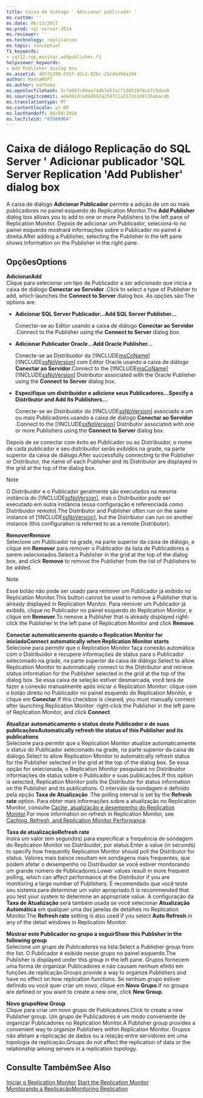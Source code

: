 ```yaml
---
title: Caixa de diálogo ' Adicionar publicador '
ms.custom: ''
ms.date: 06/13/2017
ms.prod: sql-server-2014
ms.reviewer: ''
ms.technology: replication
ms.topic: conceptual
f1_keywords:
- sql12.rep.monitor.addpublisher.f1
helpviewer_keywords:
- Add Publisher dialog box
ms.assetid: 4b57e298-655f-42c2-82bc-25cdad94a194
author: MashaMSFT
ms.author: mathoma
ms.openlocfilehash: 5c7e607c04aa74db7e5facf13051bf0c47c9dae0
ms.sourcegitcommit: ad4d92dce894592a259721a1571b1d8736abacdb
ms.translationtype: MT
ms.contentlocale: pt-BR
ms.lasthandoff: 08/04/2020
ms.locfileid: "87569964"
---
```

# <a name="sql-server-replication-add-publisher-dialog-box"></a><span data-ttu-id="70850-102">Caixa de diálogo Replicação do SQL Server ' Adicionar publicador '</span><span class="sxs-lookup"><span data-stu-id="70850-102">SQL Server Replication 'Add Publisher' dialog box</span></span> 
  <span data-ttu-id="70850-103">A caixa de diálogo **Adicionar Publicador** permite a adição de um ou mais publicadores no painel esquerdo do Replication Monitor.</span><span class="sxs-lookup"><span data-stu-id="70850-103">The **Add Publisher** dialog box allows you to add to one or more Publishers to the left pane of Replication Monitor.</span></span> <span data-ttu-id="70850-104">Depois de adicionar um Publicador, selecioná-lo no painel esquerdo mostrará informações sobre o Publicador no painel à direita.</span><span class="sxs-lookup"><span data-stu-id="70850-104">After adding a Publisher, selecting the Publisher in the left pane shows information on the Publisher in the right pane.</span></span>  
  
## <a name="options"></a><span data-ttu-id="70850-105">Opções</span><span class="sxs-lookup"><span data-stu-id="70850-105">Options</span></span>  
 <span data-ttu-id="70850-106">**Adicionar**</span><span class="sxs-lookup"><span data-stu-id="70850-106">**Add**</span></span>  
 <span data-ttu-id="70850-107">Clique para selecionar um tipo de Publicador a ser adicionado que inicia a caixa de diálogo **Conectar ao Servidor** .</span><span class="sxs-lookup"><span data-stu-id="70850-107">Click to select a type of Publisher to add, which launches the **Connect to Server** dialog box.</span></span> <span data-ttu-id="70850-108">As opções são:</span><span class="sxs-lookup"><span data-stu-id="70850-108">The options are:</span></span>  
  
-   <span data-ttu-id="70850-109">**Adicionar SQL Server Publicador...**</span><span class="sxs-lookup"><span data-stu-id="70850-109">**Add SQL Server Publisher...**</span></span>  
  
     <span data-ttu-id="70850-110">Conectar-se ao Editor usando a caixa de diálogo **Conectar ao Servidor** .</span><span class="sxs-lookup"><span data-stu-id="70850-110">Connect to the Publisher using the **Connect to Server** dialog box.</span></span>  
  
-   <span data-ttu-id="70850-111">**Adicionar Publicador Oracle...**</span><span class="sxs-lookup"><span data-stu-id="70850-111">**Add Oracle Publisher...**</span></span>  
  
     <span data-ttu-id="70850-112">Conecte-se ao Distribuidor da [!INCLUDE[msCoName](../../includes/msconame-md.md)] [!INCLUDE[ssNoVersion](../../includes/ssnoversion-md.md)] com Editor Oracle usando a caixa de diálogo **Conectar ao Servidor**.</span><span class="sxs-lookup"><span data-stu-id="70850-112">Connect to the [!INCLUDE[msCoName](../../includes/msconame-md.md)] [!INCLUDE[ssNoVersion](../../includes/ssnoversion-md.md)] Distributor associated with the Oracle Publisher using the **Connect to Server** dialog box.</span></span>  
  
-   <span data-ttu-id="70850-113">**Especifique um distribuidor e adicione seus Publicadores...**</span><span class="sxs-lookup"><span data-stu-id="70850-113">**Specify a Distributor and Add Its Publishers...**</span></span>  
  
     <span data-ttu-id="70850-114">Conecte-se ao Distribuidor do [!INCLUDE[ssNoVersion](../../includes/ssnoversion-md.md)] associado a um ou mais Publicadores usando a caixa de diálogo **Conectar ao Servidor** .</span><span class="sxs-lookup"><span data-stu-id="70850-114">Connect to the [!INCLUDE[ssNoVersion](../../includes/ssnoversion-md.md)] Distributor associated with one or more Publishers using the **Connect to Server** dialog box.</span></span>  
  
 <span data-ttu-id="70850-115">Depois de se conectar com êxito ao Publicador ou ao Distribuidor, o nome de cada publicador e seu distribuidor serão exibidos na grade, na parte superior da caixa de diálogo.</span><span class="sxs-lookup"><span data-stu-id="70850-115">After successfully connecting to the Publisher or Distributor, the name of each Publisher and its Distributor are displayed in the grid at the top of the dialog box.</span></span>  
  
> [!NOTE]  
>  <span data-ttu-id="70850-116">O Distribuidor e o Publicador geralmente são executados na mesma instância do [!INCLUDE[ssNoVersion](../../includes/ssnoversion-md.md)], mas o Distribuidor pode ser executado em outra instância (essa configuração é referenciada como Distribuidor remoto).</span><span class="sxs-lookup"><span data-stu-id="70850-116">The Distributor and Publisher often run on the same instance of [!INCLUDE[ssNoVersion](../../includes/ssnoversion-md.md)], but the Distributor can run on another instance (this configuration is referred to as a remote Distributor).</span></span>  
  
 <span data-ttu-id="70850-117">**Remover**</span><span class="sxs-lookup"><span data-stu-id="70850-117">**Remove**</span></span>  
 <span data-ttu-id="70850-118">Selecione um Publicador na grade, na parte superior da caixa de diálogo, e clique em **Remover** para remover o Publicador da lista de Publicadores a serem selecionados.</span><span class="sxs-lookup"><span data-stu-id="70850-118">Select a Publisher in the grid at the top of the dialog box, and click **Remove** to remove the Publisher from the list of Publishers to be added.</span></span>  
  
> [!NOTE]  
>  <span data-ttu-id="70850-119">Esse botão não pode ser usado para remover um Publicador já exibido no Replication Monitor.</span><span class="sxs-lookup"><span data-stu-id="70850-119">This button cannot be used to remove a Publisher that is already displayed in Replication Monitor.</span></span> <span data-ttu-id="70850-120">Para remover um Publicador já exibido, clique no Publicador no painel esquerdo do Replication Monitor, e clique em **Remover**.</span><span class="sxs-lookup"><span data-stu-id="70850-120">To remove a Publisher that is already displayed right-click the Publisher in the left pane of Replication Monitor and click **Remove**.</span></span>  
  
 <span data-ttu-id="70850-121">**Conectar automaticamente quando o Replication Monitor for iniciado**</span><span class="sxs-lookup"><span data-stu-id="70850-121">**Connect automatically when Replication Monitor starts**</span></span>  
 <span data-ttu-id="70850-122">Selecione para permitir que o Replication Monitor faça conexão automática com o Distribuidor e recupere informações de status para o Publicador selecionado na grade, na parte superior da caixa de diálogo.</span><span class="sxs-lookup"><span data-stu-id="70850-122">Select to allow Replication Monitor to automatically connect to the Distributor and retrieve status information for the Publisher selected in the grid at the top of the dialog box.</span></span> <span data-ttu-id="70850-123">Se essa caixa de seleção estiver desmarcada, você terá de fazer a conexão manualmente após iniciar o Replication Monitor: clique com o botão direito no Publicador no painel esquerdo do Replication Monitor, e clique em **Conectar**.</span><span class="sxs-lookup"><span data-stu-id="70850-123">If this checkbox is cleared, you must manually connect after launching Replication Monitor: right-click the Publisher in the left pane of Replication Monitor, and click **Connect**.</span></span>  
  
 <span data-ttu-id="70850-124">**Atualizar automaticamente o status deste Publicador e de suas publicações**</span><span class="sxs-lookup"><span data-stu-id="70850-124">**Automatically refresh the status of this Publisher and its publications**</span></span>  
 <span data-ttu-id="70850-125">Selecione para permitir que o Replication Monitor atualize automaticamente o status do Publicador selecionado na grade, na parte superior da caixa de diálogo.</span><span class="sxs-lookup"><span data-stu-id="70850-125">Select to allow Replication Monitor to automatically refresh status for the Publisher selected in the grid at the top of the dialog box.</span></span> <span data-ttu-id="70850-126">Se essa opção for selecionada, o Replication Monitor pesquisará no Distribuidor informações de status sobre o Publicador e suas publicações.</span><span class="sxs-lookup"><span data-stu-id="70850-126">If this option is selected, Replication Monitor polls the Distributor for status information on the Publisher and its publications.</span></span> <span data-ttu-id="70850-127">O intervalo da sondagem é definido pela opção **Taxa de Atualização** .</span><span class="sxs-lookup"><span data-stu-id="70850-127">The polling interval is set by the **Refresh rate** option.</span></span> <span data-ttu-id="70850-128">Para obter mais informações sobre a atualização no Replication Monitor, consulte [Cache, atualização e desempenho do Replication Monitor](monitor/caching-refresh-and-replication-monitor-performance.md).</span><span class="sxs-lookup"><span data-stu-id="70850-128">For more information on refresh in Replication Monitor, see [Caching, Refresh, and Replication Monitor Performance](monitor/caching-refresh-and-replication-monitor-performance.md).</span></span>  
  
 <span data-ttu-id="70850-129">**Taxa de atualização**</span><span class="sxs-lookup"><span data-stu-id="70850-129">**Refresh rate**</span></span>  
 <span data-ttu-id="70850-130">Insira um valor (em segundos) para especificar a frequência de sondagem do Replication Monitor no Distribuidor, por status.</span><span class="sxs-lookup"><span data-stu-id="70850-130">Enter a value (in seconds) to specify how frequently Replication Monitor should poll the Distributor for status.</span></span> <span data-ttu-id="70850-131">Valores mais baixos resultam em sondagens mais frequentes, que podem afetar o desempenho no Distribuidor se você estiver monitorando um grande número de Publicadores.</span><span class="sxs-lookup"><span data-stu-id="70850-131">Lower values result in more frequent polling, which can affect performance at the Distributor if you are monitoring a large number of Publishers.</span></span> <span data-ttu-id="70850-132">É recomendado que você teste seu sistema para determinar um valor apropriado.</span><span class="sxs-lookup"><span data-stu-id="70850-132">It is recommended that you test your system to determine an appropriate value.</span></span> <span data-ttu-id="70850-133">A configuração da **Taxa de Atualização** será também usada se você selecionar **Atualização Automática** em qualquer uma das janelas de detalhes no Replication Monitor.</span><span class="sxs-lookup"><span data-stu-id="70850-133">The **Refresh rate** setting is also used if you select **Auto Refresh** in any of the detail windows in Replication Monitor.</span></span>  
  
 <span data-ttu-id="70850-134">**Mostrar este Publicador no grupo a seguir**</span><span class="sxs-lookup"><span data-stu-id="70850-134">**Show this Publisher in the following group**</span></span>  
 <span data-ttu-id="70850-135">Selecione um grupo de Publicadores na lista.</span><span class="sxs-lookup"><span data-stu-id="70850-135">Select a Publisher group from the list.</span></span> <span data-ttu-id="70850-136">O Publicador é exibido nesse grupo no painel esquerdo.</span><span class="sxs-lookup"><span data-stu-id="70850-136">The Publisher is displayed under this group in the left pane.</span></span> <span data-ttu-id="70850-137">Grupos fornecem uma forma de organizar Publicadores e não causam nenhum efeito em funções de replicação.</span><span class="sxs-lookup"><span data-stu-id="70850-137">Groups provide a way to organize Publishers and have no effect on how replication functions.</span></span> <span data-ttu-id="70850-138">Se nenhum grupo estiver definido ou você quer criar um novo, clique em **Novo Grupo**.</span><span class="sxs-lookup"><span data-stu-id="70850-138">If no groups are defined or you want to create a new one, click **New Group**.</span></span>  
  
 <span data-ttu-id="70850-139">**Novo grupo**</span><span class="sxs-lookup"><span data-stu-id="70850-139">**New Group**</span></span>  
 <span data-ttu-id="70850-140">Clique para criar um novo grupo de Publicadores.</span><span class="sxs-lookup"><span data-stu-id="70850-140">Click to create a new Publisher group.</span></span> <span data-ttu-id="70850-141">Um grupo de Publicadores é um modo conveniente de organizar Publicadores no Replication Monitor.</span><span class="sxs-lookup"><span data-stu-id="70850-141">A Publisher group provides a convenient way to organize Publishers within Replication Monitor.</span></span> <span data-ttu-id="70850-142">Grupos não afetam a replicação de dados ou a relação entre servidores em uma topologia de replicação.</span><span class="sxs-lookup"><span data-stu-id="70850-142">Groups do not affect the replication of data or the relationship among servers in a replication topology.</span></span>  
  
## <a name="see-also"></a><span data-ttu-id="70850-143">Consulte Também</span><span class="sxs-lookup"><span data-stu-id="70850-143">See Also</span></span>  
 <span data-ttu-id="70850-144">[Iniciar o Replication Monitor](monitor/start-the-replication-monitor.md) </span><span class="sxs-lookup"><span data-stu-id="70850-144">[Start the Replication Monitor](monitor/start-the-replication-monitor.md) </span></span>  
 [<span data-ttu-id="70850-145">Monitorando a Replicação</span><span class="sxs-lookup"><span data-stu-id="70850-145">Monitoring Replication</span></span>](monitoring-replication.md)  
  
  
